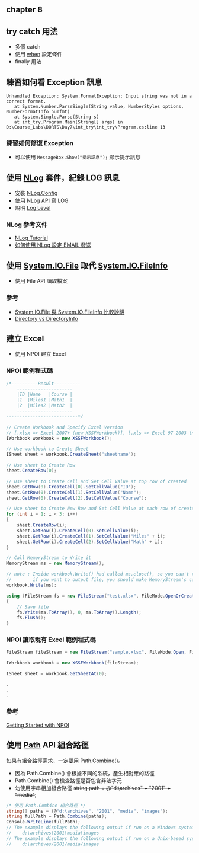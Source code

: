 ## chapter 8

## try catch 用法
* 多個 catch
* 使用 [when](https://docs.microsoft.com/zh-tw/dotnet/csharp/language-reference/keywords/try-catch) 設定條件
* finally 用法

## 練習如何看 Exception 訊息
``` LOG
Unhandled Exception: System.FormatException: Input string was not in a correct format.
   at System.Number.ParseSingle(String value, NumberStyles options, NumberFormatInfo numfmt)
   at System.Single.Parse(String s)
   at int_try.Program.Main(String[] args) in D:\Course_Labs\DORTS\Day7\int_try\int_try\Program.cs:line 13
```
### 練習如何修復 Exception
* 可以使用 `MessageBox.Show("提示訊息");` 顯示提示訊息

## 使用 [NLog](https://nlog-project.org/) 套件，紀錄 LOG 訊息
  * 安裝 [NLog.Config](https://www.nuget.org/packages/NLog.Config/)
  * 使用 [NLog API](https://github.com/nlog/nlog/wiki/Tutorial#writing-log-messages) 寫 LOG
  * 說明 [Log Level](https://github.com/nlog/nlog/wiki/Configuration-file#log-levels)

### NLog 參考文件
* [NLog Tutorial](https://github.com/nlog/nlog/wiki/Tutorial)
* [如何使用 NLog 設定 EMAIL 發送](https://github.com/NLog/NLog/wiki/Mail-target)


## 使用 [System.IO.File](https://docs.microsoft.com/zh-tw/dotnet/api/system.io.file?view=netframework-4.8) 取代 [System.IO.FileInfo](https://docs.microsoft.com/en-us/dotnet/api/system.io.fileinfo?redirectedfrom=MSDN&view=netframework-4.8)  
  * 使用 File API 讀取檔案  

### 參考
* [System.IO.File 與 System.IO.FileInfo 比較說明](https://stackoverflow.com/questions/4003233/what-is-the-difference-between-system-io-file-and-system-io-fileinfo)
* [Directory vs DirectoryInfo](https://stackoverflow.com/questions/3146586/directory-vs-directoryinfo)

## 建立 Excel
* 使用 NPOI 建立 Excel

### NPOI 範例程式碼
``` C#
/*----------Result----------
    ---------------------
    |ID	|Name	|Course |
    |1	|Miles1	|Math1  |
    |2	|Miles2	|Math2  |
    ---------------------
---------------------------*/

// Create Workbook and Specify Excel Version
// [.xlsx => Excel 2007+ (new XSSFWorkbook)], [.xls => Excel 97-2003 (new HSSFWorkbook)]
IWorkbook workbook = new XSSFWorkbook();

// Use workbook to Create Sheet
ISheet sheet = workbook.CreateSheet("sheetname");

// Use sheet to Create Row
sheet.CreateRow(0);

// Use sheet to Create Cell and Set Cell Value at top row of created
sheet.GetRow(0).CreateCell(0).SetCellValue("ID");
sheet.GetRow(0).CreateCell(1).SetCellValue("Name");
sheet.GetRow(0).CreateCell(2).SetCellValue("Course");

// Use sheet to Create New Row and Set Cell Value at each row of created
for (int i = 1; i < 3; i++)
{
    sheet.CreateRow(i);
    sheet.GetRow(i).CreateCell(0).SetCellValue(i);
    sheet.GetRow(i).CreateCell(1).SetCellValue("Miles" + i);
    sheet.GetRow(i).CreateCell(2).SetCellValue("Math" + i);
}

// Call MemoryStream to Write it
MemoryStream ms = new MemoryStream();

// note : Inside workbook.Write() had called ms.close(), so you can't read it from MemoryStream
//        if you want to output file, you should make MemoryStream's content Convert to Array
workbook.Write(ms);

using (FileStream fs = new FileStream("test.xlsx", FileMode.OpenOrCreate))
{
    // Save file
    fs.Write(ms.ToArray(), 0, ms.ToArray().Length);
    fs.Flush();
}

```
### NPOI 讀取現有 Excel 範例程式碼
``` C#
FileStream fileStream = new FileStream("sample.xlsx", FileMode.Open, FileAccess.Read);

IWorkbook workbook = new XSSFWorkbook(fileStream);

ISheet sheet = workbook.GetSheetAt(0);

.
.
.

```


### 參考
[Getting Started with NPOI](https://github.com/tonyqus/npoi/wiki/Getting-Started-with-NPOI)


## 使用 [Path](https://docs.microsoft.com/zh-tw/dotnet/api/system.io.path.combine?view=netframework-4.8) API 組合路徑
如果有組合路徑需求，一定要用 Path.Combine()。
* 因為 Path.Combine() 會根據不同的系統，產生相對應的路徑
* Path.Combine() 會檢查路徑是否包含非法字元
* 勿使用字串相加組合路徑 ~~string path = @"d:\archives" + "2001" + "media"~~;


``` C#
/* 使用 Path.Combine 組合路徑 */
string[] paths = {@"d:\archives", "2001", "media", "images"};
string fullPath = Path.Combine(paths);
Console.WriteLine(fullPath);            
// The example displays the following output if run on a Windows system:
//    d:\archives\2001\media\images
// The example displays the following output if run on a Unix-based system:
//    d:\archives/2001/media/images   
```
